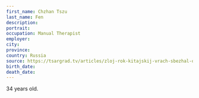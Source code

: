 ```yaml
---
first_name: Chzhan Tszu
last_name: Fen
description: 
portrait: 
occupation: Manual Therapist
employer: 
city: 
province: 
country: Russia
source: https://tsargrad.tv/articles/zloj-rok-kitajskij-vrach-sbezhal-ot-covid-19-iz-podnebesnoj-no-umer-ot-nego-v-rossii_250341
birth_date: 
death_date: 
---
```


34 years old.